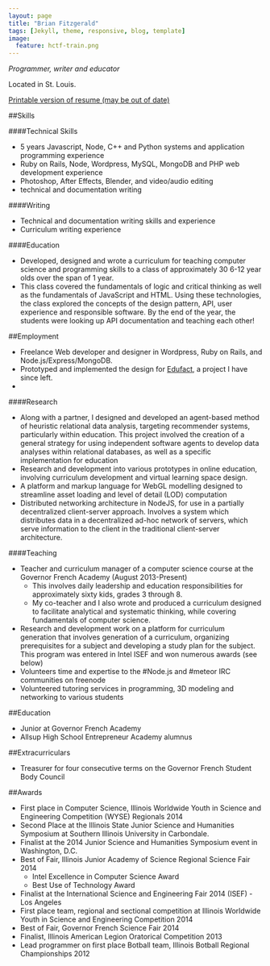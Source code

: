 ```yaml
---
layout: page
title: "Brian Fitzgerald"
tags: [Jekyll, theme, responsive, blog, template]
image:
  feature: hctf-train.png
---
```

*Programmer, writer and educator*

Located in St. Louis.

[Printable version of resume (may be out of date)](http://brianfitzgerald.neocities.org/resume-printable.html)

##Skills

####Technical Skills
* 5 years Javascript, Node, C++ and Python systems and application programming experience
* Ruby on Rails, Node, Wordpress, MySQL, MongoDB and PHP web development experience
* Photoshop, After Effects, Blender, and video/audio editing
* technical and documentation writing


####Writing
* Technical and documentation writing skills and experience
* Curriculum writing experience

####Education
* Developed, designed and wrote a curriculum for teaching computer science and programming skills to a class of approximately 30 6-12 year olds over the span of 1 year.
* This class covered the fundamentals of logic and critical thinking as well as the fundamentals of JavaScript and HTML. Using these technologies, the class explored the concepts of the design pattern, API, user experience and responsible software. By the end of the year, the students were looking up API documentation and teaching each other!

##Employment

* Freelance Web developer and designer in Wordpress, Ruby on Rails, and Node.js/Express/MongoDB.
* Prototyped and implemented the design for [Edufact](http://edufact.us/), a project I have since left.
* 

####Research


* Along with a partner, I designed and developed an agent-based method of heuristic relational data analysis, targeting recommender systems, particularly within education. This project involved the creation of a general strategy for using independent software agents to develop data analyses within relational databases, as well as a specific implementation for education
* Research and development into various prototypes in online education, involving curriculum development and virtual learning space design.
* A platform and markup language for WebGL modelling designed to streamline asset loading and level of detail (LOD) computation
* Distributed networking architecture in NodeJS, for use in a partially decentralized client-server approach. Involves a system which distributes data in a decentralized ad-hoc network of servers, which serve information to the client in the traditional client-server architecture.

####Teaching

* Teacher and curriculum manager of a computer science course at the Governor French Academy (August 2013-Present)
	* This involves daily leadership and education responsibilities for approximately sixty kids, grades 3 through 8.
	* My co-teacher and I also wrote and produced a curriculum designed to facilitate analytical and systematic thinking, while covering fundamentals of computer science.
* Research and development work on a platform for curriculum generation that involves generation of a curriculum, organizing prerequisites for a subject and developing a study plan for the subject. This program was entered in Intel ISEF and won numerous awards (see below)
* Volunteers time and expertise to the #Node.js and #meteor IRC communities on freenode
* Volunteered tutoring services in programming, 3D modeling and networking to various students

##Education

* Junior at Governor French Academy
* Allsup High School Entrepreneur Academy alumnus



##Extracurriculars

* Treasurer for four consecutive terms on the Governor French Student Body Council

##Awards

* First place in Computer Science, Illinois Worldwide Youth in Science and Engineering Competition (WYSE) Regionals 2014
* Second Place at the Illinois State Junior Science and Humanities Symposium at Southern Illinois University in Carbondale.
* Finalist at the 2014 Junior Science and Humanities Symposium event in Washington, D.C.
* Best of Fair, Illinois Junior Academy of Science Regional Science Fair 2014
	* Intel Excellence in Computer Science Award
	* Best Use of Technology Award
* Finalist at the International Science and Engineering Fair 2014 (ISEF) - Los Angeles
* First place team, regional and sectional competition at Illinois Worldwide Youth in Science and Engineering Competition 2014
* Best of Fair, Governor French Science Fair 2014
* Finalist, Illinois American Legion Oratorical Competition 2013
* Lead programmer on first place Botball team, Illinois Botball Regional Championships 2012